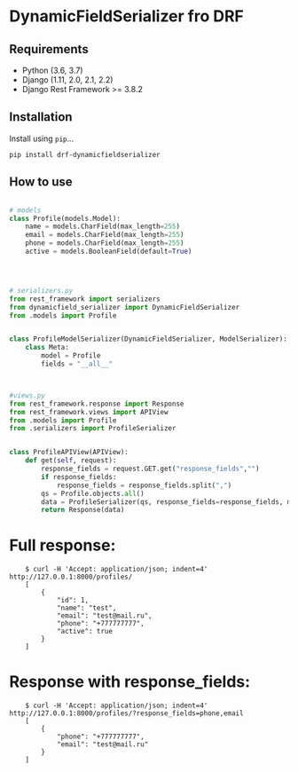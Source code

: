 # DynamicFieldSerializer fro DRF


## Requirements

* Python (3.6, 3.7)
* Django (1.11, 2.0, 2.1, 2.2)
* Django Rest Framework >= 3.8.2

## Installation

Install using `pip`...

    pip install drf-dynamicfieldserializer

## How to use

```python

# models
class Profile(models.Model):
    name = models.CharField(max_length=255)
    email = models.CharField(max_length=255)
    phone = models.CharField(max_length=255)
    active = models.BooleanField(default=True)




# serializers.py
from rest_framework import serializers
from dynamicfield_serializer import DynamicFieldSerializer
from .models import Profile


class ProfileModelSerializer(DynamicFieldSerializer, ModelSerializer):
    class Meta:
        model = Profile
        fields = "__all__"



#views.py
from rest_framework.response import Response
from rest_framework.views import APIView
from .models import Profile
from .serializers import ProfileSerializer


class ProfileAPIView(APIView):
    def get(self, request):
        response_fields = request.GET.get("response_fields","")
        if response_fields:
            response_fields = response_fields.split(",")
        qs = Profile.objects.all()
        data = ProfileSerializer(qs, response_fields=response_fields, many=True).data
        return Response(data)
```

# Full response:
```
    $ curl -H 'Accept: application/json; indent=4' http://127.0.0.1:8000/profiles/
    [
        {
            "id": 1,
            "name": "test",
            "email": "test@mail.ru",
            "phone": "+777777777",
            "active": true
        }
    ]
```

# Response with response_fields:
```
    $ curl -H 'Accept: application/json; indent=4' http://127.0.0.1:8000/profiles/?response_fields=phone,email
    [
        {
            "phone": "+777777777",
            "email": "test@mail.ru"
        }
    ]
```
